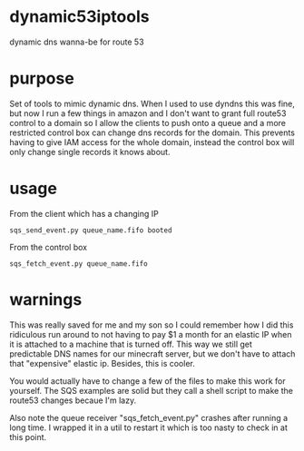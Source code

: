 # dynamic53iptools
dynamic dns wanna-be for route 53

# purpose
Set of tools to mimic dynamic dns.
When I used to use dyndns this was fine, but now I run a few things in amazon and I don't want to grant full route53 control to a domain
so I allow the clients to push onto a queue and a more restricted control box can change dns records for the domain.  This prevents 
having to give IAM access for the whole domain, instead the control box will only change single records it knows about.

# usage
From the client which has a changing IP
```
sqs_send_event.py queue_name.fifo booted
``` 

From the control box
```
sqs_fetch_event.py queue_name.fifo
```

# warnings
This was really saved for me and my son so I could remember how I did this ridiculous run around to not having to pay $1 a month for an elastic IP when
it is attached to a machine that is turned off.  This way we still get predictable DNS names for our minecraft server, but we don't have to attach
that "expensive" elastic ip. Besides, this is cooler.

You would actually have to change a few of the files to make this work for yourself. The SQS examples are solid but they call a shell script to make the route53 changes
becaue I'm lazy.

Also note the queue receiver "sqs_fetch_event.py" crashes after running a long time. I wrapped it in a util to restart it which is too nasty to check in at this point.
